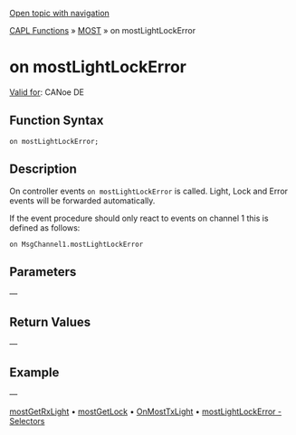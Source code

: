 [Open topic with navigation](../../../../../CANoeDEFamily.htm#Topics/CAPLFunctions/MOST/EventProcedures/CAPLfunctionOnMOSTLightLockError.md)

[CAPL Functions](../../CAPLfunctions.md) » [MOST](../CAPLfunctionsMOSTOverview.md) » on mostLightLockError

# on mostLightLockError

[Valid for](../../../Shared/FeatureAvailability.md): CANoe DE

## Function Syntax

`on mostLightLockError;`

## Description

On controller events `on mostLightLockError` is called. Light, Lock and Error events will be forwarded automatically.

If the event procedure should only react to events on channel 1 this is defined as follows:

`on MsgChannel1.mostLightLockError`

## Parameters

—

## Return Values

—

## Example

—

[mostGetRxLight](../Functions/CAPLfunctionMOSTGetRxLight.md) • [mostGetLock](../Functions/CAPLfunctionMOSTGetLock.md) • [OnMostTxLight](CAPLfunctionOnMOSTTXLight.md) • [mostLightLockError - Selectors](../Selectors/CAPLfunctionMOSTSelectors.md)
